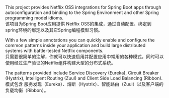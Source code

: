 This project provides Netflix OSS integrations for Spring Boot apps through autoconfiguration and binding to the Spring Environment and other Spring programming model idioms.  
该项目为Spring Boot应用提供 Netflix OSS的集成，通过自动配置、绑定到spring环境的绑定以及其它Spring编程模型习惯。

With a few simple annotations you can quickly enable and configure the common patterns inside your application and build large distributed systems with battle-tested Netflix components.  
只需要很简单的注解，你就可以快速启用并配置应用中常用的各种模式，同时可以使用经过生产验证的Netflix组件构建大型的分布式系统。

The patterns provided include Service Discovery (Eureka), Circuit Breaker (Hystrix), Intelligent Routing (Zuul) and Client Side Load Balancing (Ribbon).  
模式包含 服务发现（Eureka）、熔断（Hystrix）、智能路由（Zuul）以及客户端的负载均衡（Ribbon）。
